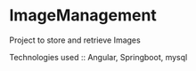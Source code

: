 # ImageManagement

Project to store and retrieve Images 

Technologies used :: Angular, Springboot, mysql 


